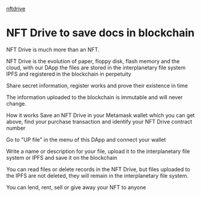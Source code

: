[nftdrive]([https://choosealicense.com/licenses/mit/](https://nftdrive.github.io/))

# NFT Drive to save docs in blockchain

NFT Drive is much more than an NFT.

NFT Drive is the evolution of paper, floppy disk, flash memory and the cloud, with our DApp the files are stored in the interplanetary file system IPFS and registered in the blockchain in perpetuity

Share secret information, register works and prove their existence in time

The information uploaded to the blockchain is immutable and will never change.

How it works
Save an NFT Drive in your Metamask wallet which you can get above, find your purchase transaction and identify your NFT Drive contract number

Go to "UP file" in the menu of this DApp and connect your wallet

Write a name or description for your file, upload it to the interplanetary file system or IPFS and save it on the blockchain

You can read files or delete records in the NFT Drive, but files uploaded to the IPFS are not deleted, they will remain in the interplanetary file system.

You can lend, rent, sell or give away your NFT to anyone

